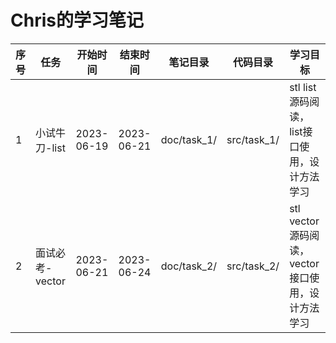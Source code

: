 # Chris的学习笔记

| 序号 | 任务          | 开始时间   | 结束时间   | 笔记目录    | 代码目录    | 学习目标                                     |
| ---- | ------------- | ---------- | ---------- | ----------- | ----------- | -------------------------------------------- |
| 1    | 小试牛刀-list | 2023-06-19 | 2023-06-21 | doc/task_1/ | src/task_1/ | stl list源码阅读，list接口使用，设计方法学习 |
| 2    | 面试必考-vector | 2023-06-21 | 2023-06-24 | doc/task_2/ | src/task_2/ | stl vector源码阅读，vector接口使用，设计方法学习 |

